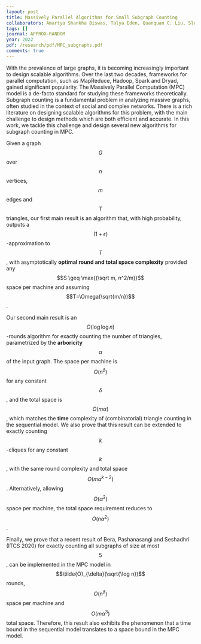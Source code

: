 ```yaml
---
layout: post
title: Massively Parallel Algorithms for Small Subgraph Counting
collaborators: Amartya Shankha Biswas, Talya Eden, Quanquan C. Liu, Slobodan Mitrović, Ronitt Rubinfeld
tags: []
journal: APPROX-RANDOM
year: 2022
pdf: /research/pdf/MPC_subgraphs.pdf
comments: true
---
```

With the prevalence of large graphs, it is becoming increasingly important to design scalable algorithms. Over the last two decades, frameworks for parallel computation, such as MapReduce, Hadoop, Spark and Dryad, gained significant popularity.
The Massively Parallel Computation (MPC) model is a de-facto standard for studying these frameworks theoretically.
Subgraph counting is a fundamental problem in analyzing massive graphs, often studied in the context of social and complex networks. There is a rich literature on designing scalable algorithms for this problem, with the main challenge to design methods which are both efficient and accurate.
In this work, we tackle this challenge and design several new algorithms for subgraph counting in MPC.

Given a graph $$G$$ over $$n$$ vertices, $$m$$ edges and $$T$$ triangles,
our first main result is an algorithm that, with high probability,
outputs a $$(1+\epsilon)$$-approximation to $$T$$, with asymptotically **optimal round and total space complexity**
provided any $$S \geq \max{(\sqrt m, n^2/m)}$$ space per machine and assuming $$T=\Omega(\sqrt{m/n})$$.


Our second main result is an $$O(\log \log n)$$-rounds algorithm for exactly counting the number of triangles, parametrized by the **arboricity** $$\alpha$$ of the input graph. 	The space per machine is $$O(n^{\delta})$$ for any constant $$\delta$$, and the total space is $$O(m\alpha)$$, which matches the **time** complexity of (combinatorial) triangle counting in the sequential model.
	We also prove that this result can be extended to exactly counting $$k$$-cliques for any constant $$k$$, with the same round complexity and total space $$O(m\alpha^{k-2})$$. Alternatively,  allowing $$O(\alpha^2)$$ space per machine, the total space requirement reduces to $$O(n\alpha^2)$$.

Finally, we prove that a recent result of  Bera, Pashanasangi and Seshadhri (ITCS 2020) for exactly counting all subgraphs of size at most $$5$$, can be implemented in the MPC model in
$$\tilde{O}_{\delta}(\sqrt{\log n})$$ rounds, $$O(n^{\delta})$$ space per machine and $$O(m\alpha^3)$$
 total space. Therefore, this result also exhibits the phenomenon that a time bound
 in the sequential model translates to a space bound in the MPC model.
